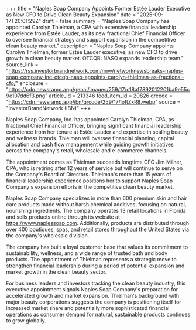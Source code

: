 +++
title = "Naples Soap Company Appoints Former Estée Lauder Executive as New CFO to Drive Clean Beauty Expansion"
date = "2025-09-17T20:01:29Z"
draft = false
summary = "Naples Soap Company has appointed Carolyn Thielman, a CPA with extensive financial leadership experience from Estée Lauder, as its new fractional Chief Financial Officer to oversee financial strategy and support expansion in the competitive clean beauty market."
description = "Naples Soap Company appoints Carolyn Thielman, former Estée Lauder executive, as new CFO to drive growth in clean beauty market. OTCQB: NASO expands leadership team."
source_link = "https://rss.investorbrandnetwork.com/nnw/networknewsbreaks-naples-soap-company-inc-otcqb-naso-appoints-carolyn-thielman-as-fractional-cfo/"
enclosure = "https://cdn.newsramp.app/genai/images/259/17/c18af7892012201ba9e55c9e107dd6f3.png"
article_id = 213346
feed_item_id = 20826
qrcode = "https://cdn.newsramp.app/ibn/qrcode/259/17/loftZxR8.webp"
source = "InvestorBrandNetwork (IBN)"
+++

<p>Naples Soap Company, Inc. has appointed Carolyn Thielman, CPA, as fractional Chief Financial Officer, bringing significant financial leadership experience from her tenure at Estée Lauder and expertise in scaling beauty and wellness brands. Thielman will oversee financial planning, capital allocation and cash flow management while guiding growth initiatives across the company's retail, wholesale and e-commerce channels.</p><p>The appointment comes as Thielman succeeds longtime CFO Jim Milner, CPA, who is retiring after 12 years of service but will continue to serve on the Company's Board of Directors. Thielman's more than 15 years of financial leadership experience positions her to support Naples Soap Company's expansion efforts in the competitive clean beauty market.</p><p>Naples Soap Company specializes in more than 600 premium skin and hair care products made without harsh chemical additives, focusing on natural, nourishing ingredients. The company operates 13 retail locations in Florida and sells products online through its website at <a href="https://www.naplessoap.com" rel="nofollow" target="_blank">https://www.naplessoap.com</a>. Additionally, products are distributed through over 400 boutiques, spas, and retail stores throughout the United States via the company's wholesale division.</p><p>The company has built a loyal customer base that values its commitment to sustainability, wellness, and a wide range of trusted bath and body products. The appointment of Thielman represents a strategic move to strengthen financial leadership during a period of potential expansion and market growth in the clean beauty sector.</p><p>For business leaders and investors tracking the clean beauty industry, this executive appointment signals Naples Soap Company's preparation for accelerated growth and market expansion. Thielman's background with major beauty corporations suggests the company is positioning itself for increased market share and potentially more sophisticated financial operations as consumer demand for natural, sustainable products continues to grow globally.</p>